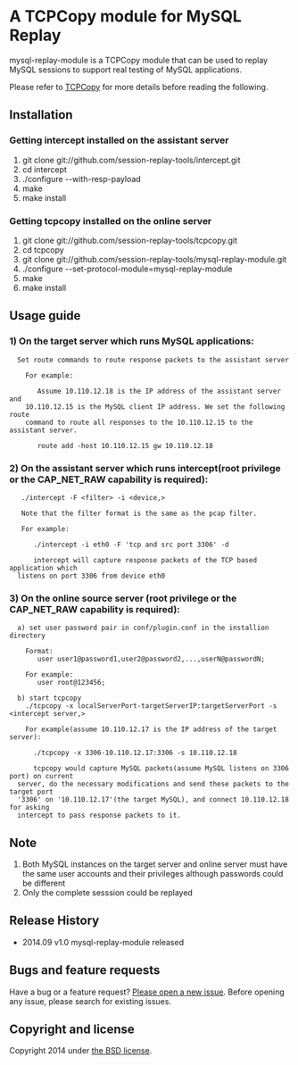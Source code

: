 # A TCPCopy module for MySQL Replay

mysql-replay-module is a TCPCopy module that can be used to replay MySQL sessions to support real testing of MySQL applications. 

Please refer to [TCPCopy](https://github.com/session-replay-tools/tcpcopy) for more details before reading the following.

## Installation

### Getting intercept installed on the assistant server
1. git clone git://github.com/session-replay-tools/intercept.git
2. cd intercept
3. ./configure --with-resp-payload
4. make
5. make install


### Getting tcpcopy installed on the online server
1. git clone git://github.com/session-replay-tools/tcpcopy.git
2. cd tcpcopy
3. git clone git://github.com/session-replay-tools/mysql-replay-module.git
4. ./configure --set-protocol-module=mysql-replay-module
5. make
6. make install


## Usage guide
 
### 1) On the target server which runs MySQL applications:
      Set route commands to route response packets to the assistant server

        For example:

           Assume 10.110.12.18 is the IP address of the assistant server and 
        10.110.12.15 is the MySQL client IP address. We set the following route 
        command to route all responses to the 10.110.12.15 to the assistant server.

           route add -host 10.110.12.15 gw 10.110.12.18

### 2) On the assistant server which runs intercept(root privilege or the CAP_NET_RAW capability is required):
   
       ./intercept -F <filter> -i <device,> 
	  
       Note that the filter format is the same as the pcap filter.
        
       For example:

          ./intercept -i eth0 -F 'tcp and src port 3306' -d

          intercept will capture response packets of the TCP based application which 
      listens on port 3306 from device eth0 
    
	
### 3) On the online source server (root privilege or the CAP_NET_RAW capability is required):
      a) set user password pair in conf/plugin.conf in the installion directory

        Format:
           user user1@password1,user2@password2,...,userN@passwordN;

        For example:
           user root@123456;    
        
      b) start tcpcopy
        ./tcpcopy -x localServerPort-targetServerIP:targetServerPort -s <intercept server,> 
      
        For example(assume 10.110.12.17 is the IP address of the target server):

          ./tcpcopy -x 3306-10.110.12.17:3306 -s 10.110.12.18 

          tcpcopy would capture MySQL packets(assume MySQL listens on 3306 port) on current 
      server, do the necessary modifications and send these packets to the target port 
      '3306' on '10.110.12.17'(the target MySQL), and connect 10.110.12.18 for asking 
      intercept to pass response packets to it.

## Note
1. Both MySQL instances on the target server and online server must have the same user accounts and their privileges although passwords could be different
2. Only the complete sesssion could be replayed


## Release History
+ 2014.09  v1.0    mysql-replay-module released


## Bugs and feature requests
Have a bug or a feature request? [Please open a new issue](https://github.com/session-replay-tools/mysql-replay-module/issues). Before opening any issue, please search for existing issues.


## Copyright and license

Copyright 2014 under [the BSD license](LICENSE).


